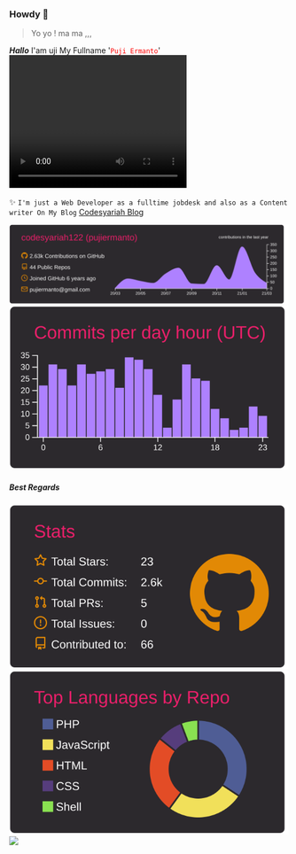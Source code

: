 ### Howdy 👋  
> Yo yo ! ma ma ,,,  

***Hallo*** I'am uji My Fullname '<font color="red">```Puji Ermanto```</font>'  
<video width="320" height="240" controls src="https://youtu.be/qNy6xlVBKrg"></video>

✨ ```I'm just a Web Developer as a fulltime jobdesk and also as a Content writer On My Blog``` <a href="https://codesyariah122.github.io">Codesyariah Blog</a>  

<img src="https://raw.githubusercontent.com/codesyariah122/codesyariah122/main/profile-summary-card-output/monokai/0-profile-details.svg"/>

<img src="https://raw.githubusercontent.com/codesyariah122/codesyariah122/main/profile-summary-card-output/monokai/4-productive-time.svg"/>

##### Best Regards  
<img src="https://raw.githubusercontent.com/codesyariah122/codesyariah122/main/profile-summary-card-output/monokai/3-stats.svg"/>
<img src="https://raw.githubusercontent.com/codesyariah122/codesyariah122/main/profile-summary-card-output/monokai/1-repos-per-language.svg"/>

<img src="https://raw.githubusercontent.com/codesyariah122/codesyariah122/main/wokwow.gif">
